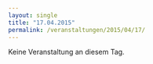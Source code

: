 ```yaml
---
layout: single
title: "17.04.2015"
permalink: /veranstaltungen/2015/04/17/
---
```


Keine Veranstaltung an diesem Tag.
